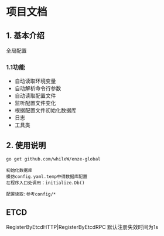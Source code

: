 # 项目文档

## 1. 基本介绍
全局配置
### 1.1功能
- 自动读取环境变量
- 自动解析命令行参数
- 自动读取配置文件
- 监听配置文件变化
- 根据配置文件初始化数据库
- 日志
- 工具类

## 2. 使用说明
```
go get github.com/whileW/enze-global
```

```
初始化数据库
模仿config.yaml.temp中得数据库配置
在程序入口处调用：initialize.Db()
```

```
配置读取:参考config/*
```

## ETCD
RegisterByEtcdHTTP|RegisterByEtcdRPC
默认注册失效时间为1s